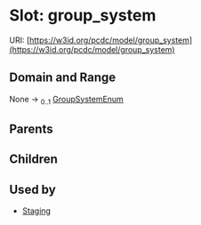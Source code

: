 
# Slot: group_system




URI: [https://w3id.org/pcdc/model/group_system](https://w3id.org/pcdc/model/group_system)


## Domain and Range

None &#8594;  <sub>0..1</sub> [GroupSystemEnum](GroupSystemEnum.md)

## Parents


## Children


## Used by

 * [Staging](Staging.md)
